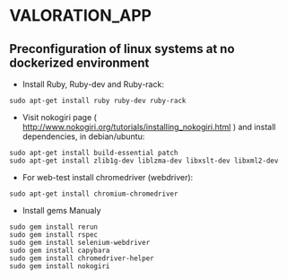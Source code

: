 # VALORATION_APP

## Preconfiguration of linux systems at no dockerized environment

* Install Ruby, Ruby-dev and Ruby-rack:

```
sudo apt-get install ruby ruby-dev ruby-rack
```

* Visit nokogiri page ( http://www.nokogiri.org/tutorials/installing_nokogiri.html ) and install dependencies, in debian/ubuntu:

```
sudo apt-get install build-essential patch
sudo apt-get install zlib1g-dev liblzma-dev libxslt-dev libxml2-dev
```

* For web-test install chromedriver (webdriver):

`sudo apt-get install chromium-chromedriver`

* Install gems Manualy

```
sudo gem install rerun
sudo gem install rspec
sudo gem install selenium-webdriver
sudo gem install capybara
sudo gem install chromedriver-helper
sudo gem install nokogiri
```
